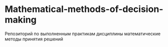# Mathematical-methods-of-decision-making
Репозиторий по выполненным практикам дисциплины математические методы принятия решений
